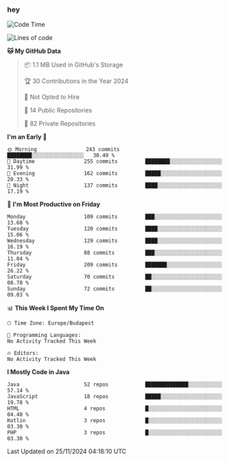 ### hey

<!--START_SECTION:waka-->
![Code Time](http://img.shields.io/badge/Code%20Time-1%2C037%20hrs%202%20mins-blue)

![Lines of code](https://img.shields.io/badge/From%20Hello%20World%20I%27ve%20Written-1.1%20million%20lines%20of%20code-blue)

**🐱 My GitHub Data** 

> 📦 1.1 MB Used in GitHub's Storage 
 > 
> 🏆 30 Contributions in the Year 2024
 > 
> 🚫 Not Opted to Hire
 > 
> 📜 14 Public Repositories 
 > 
> 🔑 82 Private Repositories 
 > 
**I'm an Early 🐤** 

```text
🌞 Morning                243 commits         ████████░░░░░░░░░░░░░░░░░   30.49 % 
🌆 Daytime                255 commits         ████████░░░░░░░░░░░░░░░░░   31.99 % 
🌃 Evening                162 commits         █████░░░░░░░░░░░░░░░░░░░░   20.33 % 
🌙 Night                  137 commits         ████░░░░░░░░░░░░░░░░░░░░░   17.19 % 
```
📅 **I'm Most Productive on Friday** 

```text
Monday                   109 commits         ███░░░░░░░░░░░░░░░░░░░░░░   13.68 % 
Tuesday                  120 commits         ████░░░░░░░░░░░░░░░░░░░░░   15.06 % 
Wednesday                129 commits         ████░░░░░░░░░░░░░░░░░░░░░   16.19 % 
Thursday                 88 commits          ███░░░░░░░░░░░░░░░░░░░░░░   11.04 % 
Friday                   209 commits         ███████░░░░░░░░░░░░░░░░░░   26.22 % 
Saturday                 70 commits          ██░░░░░░░░░░░░░░░░░░░░░░░   08.78 % 
Sunday                   72 commits          ██░░░░░░░░░░░░░░░░░░░░░░░   09.03 % 
```


📊 **This Week I Spent My Time On** 

```text
🕑︎ Time Zone: Europe/Budapest

💬 Programming Languages: 
No Activity Tracked This Week

🔥 Editors: 
No Activity Tracked This Week
```

**I Mostly Code in Java** 

```text
Java                     52 repos            ██████████████░░░░░░░░░░░   57.14 % 
JavaScript               18 repos            █████░░░░░░░░░░░░░░░░░░░░   19.78 % 
HTML                     4 repos             █░░░░░░░░░░░░░░░░░░░░░░░░   04.40 % 
Kotlin                   3 repos             █░░░░░░░░░░░░░░░░░░░░░░░░   03.30 % 
PHP                      3 repos             █░░░░░░░░░░░░░░░░░░░░░░░░   03.30 % 
```




 Last Updated on 25/11/2024 04:18:10 UTC
<!--END_SECTION:waka-->
